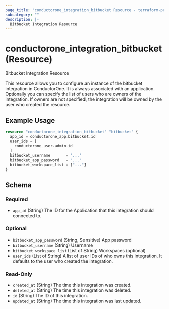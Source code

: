 ```yaml
---
page_title: "conductorone_integration_bitbucket Resource - terraform-provider-conductorone"
subcategory: ""
description: |-
  Bitbucket Integration Resource
---
```


# conductorone_integration_bitbucket (Resource)

Bitbucket Integration Resource

This resource allows you to configure an instance of the bitbucket integration in ConductorOne.
It is always associated with an application. Optionally you can specify the list of users who are owners of the integration.
If owners are not specified, the integration will be owned by the user who created the resource.

## Example Usage

```terraform
resource "conductorone_integration_bitbucket" "bitbucket" {
  app_id = conductorone_app.bitbucket.id
  user_ids = [
    conductorone_user.admin.id
  ]
  bitbucket_username       = "..."
  bitbucket_app_password   = "..."
  bitbucket_workspace_list = ["..."]
}
```

<!-- schema generated by tfplugindocs -->
## Schema

### Required

- `app_id` (String) The ID for the Application that this integration should connected to.

### Optional

- `bitbucket_app_password` (String, Sensitive) App password
- `bitbucket_username` (String) Username
- `bitbucket_workspace_list` (List of String) Workspaces (optional)
- `user_ids` (List of String) A list of user IDs of who owns this integration. It defaults to the user who created the integration.

### Read-Only

- `created_at` (String) The time this integration was created.
- `deleted_at` (String) The time this integration was deleted.
- `id` (String) The ID of this integration.
- `updated_at` (String) The time this integration was last updated.
